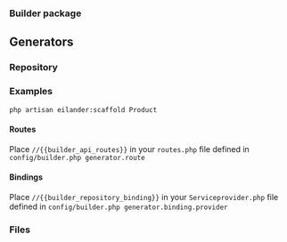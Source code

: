 ### Builder package

## Generators

### Repository

### Examples

``php artisan eilander:scaffold Product``

#### Routes
Place ``//{{builder_api_routes}}`` in your ``routes.php`` file defined in ``config/builder.php generator.route``

#### Bindings
Place ``//{{builder_repository_binding}}``  in your ``Serviceprovider.php`` file defined in ``config/builder.php generator.binding.provider``

### Files
